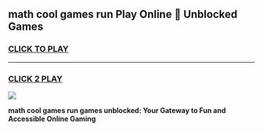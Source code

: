 
## math cool games run Play Online 👋 Unblocked Games
<h3>
<a href="https://news.freeplayer.one?title=math_cool_games_run&ref=17CMG">CLICK TO PLAY</a></h3>
<hr>

<h3>
<a href="https://news.freeplayer.one?title=math_cool_games_run&ref=17CMG">CLICK 2 PLAY</a>
  
</h3>

<a href="https://news.freeplayer.one?title=math_cool_games_run&ref=17CMG/"><img src="https://clearcache.store/games.png"></a>


**math cool games run games unblocked: Your Gateway to Fun and Accessible Online Gaming**
